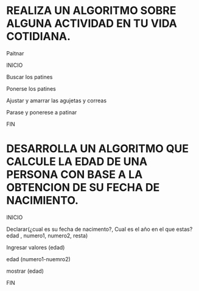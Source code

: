 # REALIZA UN ALGORITMO SOBRE ALGUNA ACTIVIDAD EN TU VIDA COTIDIANA.

Paitnar 

INICIO

Buscar los patines

Ponerse los patines 

Ajustar y amarrar las agujetas y correas

Parase y ponerese a patinar

FIN

# DESARROLLA UN ALGORITMO QUE CALCULE LA EDAD DE UNA PERSONA CON BASE A LA OBTENCION DE SU FECHA DE NACIMIENTO.

INICIO

Declarar(¿cual es su fecha de nacimento?, Cual es el año en el que estas?edad , numero1, numero2, resta)

Ingresar valores (edad)

edad (numero1-nuemro2)

mostrar (edad)

FIN
